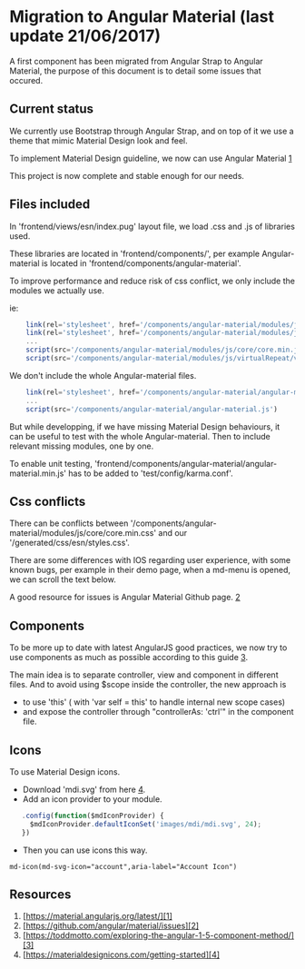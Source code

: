 # Migration to Angular Material (last update 21/06/2017)

A first component has been migrated from Angular Strap to Angular Material, the purpose of this document is to detail some issues that occured.

## Current status

We currently use Bootstrap through Angular Strap, and on top of it we use a theme that mimic Material Design look and feel.

To implement Material Design guideline, we now can use Angular Material  [1][1]

This project is now complete and stable enough for our needs.

## Files included

In 'frontend/views/esn/index.pug' layout file, we load .css and .js of libraries used.

These libraries are located in 'frontend/components/', per example Angular-material is located in 'frontend/components/angular-material'.

To improve performance and reduce risk of css conflict, we only include the modules we actually use.

ie:
```javascript
    link(rel='stylesheet', href='/components/angular-material/modules/js/core/core.min.css')
    link(rel='stylesheet', href='/components/angular-material/modules/js/virtualRepeat/virtualRepeat.min.css')
    ...
    script(src='/components/angular-material/modules/js/core/core.min.js')
    script(src='/components/angular-material/modules/js/virtualRepeat/virtualRepeat.min.js')  

```

We don't include the whole Angular-material files.

```javascript
    link(rel='stylesheet', href='/components/angular-material/angular-material.css')
    ...
    script(src='/components/angular-material/angular-material.js')

```

But while developping, if we have missing Material Design behaviours, it can be useful to test with the whole Angular-material.
Then to include relevant missing modules, one by one.

To enable unit testing, 'frontend/components/angular-material/angular-material.min.js' has to be added to 'test/config/karma.conf'.


## Css conflicts

There can be conflicts between '/components/angular-material/modules/js/core/core.min.css' and our '/generated/css/esn/styles.css'.

There are some differences with IOS regarding user experience, with some known bugs, per example in their demo page, when a md-menu is opened, we can scroll the text below.

A good resource for issues is Angular Material Github page. [2][2]

## Components

To be more up to date with latest AngularJS good practices, we now try to use components as much as possible according to this guide [3][3].

The main idea is to separate controller, view and component in different files.
And to avoid using $scope inside the controller, the new approach is 

- to use 'this' ( with 'var self = this' to handle internal new scope cases)
- and expose the controller through "controllerAs: 'ctrl'" in the component file.

## Icons
To use Material Design icons.

- Download 'mdi.svg' from here [4][4].
- Add an icon provider to your module.
```javascript
   .config(function($mdIconProvider) {
     $mdIconProvider.defaultIconSet('images/mdi/mdi.svg', 24);
   })

```

- Then you can use icons this way.
```jade
md-icon(md-svg-icon="account",aria-label="Account Icon")
```

## Resources

1. [https://material.angularjs.org/latest/][1]
2. [https://github.com/angular/material/issues][2]
3. [https://toddmotto.com/exploring-the-angular-1-5-component-method/][3]
4. [https://materialdesignicons.com/getting-started][4]


[1]: https://material.angularjs.org/latest/
[2]: https://github.com/angular/material/issues
[3]: https://toddmotto.com/exploring-the-angular-1-5-component-method/
[4]: https://materialdesignicons.com/getting-started